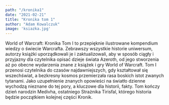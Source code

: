 ```yaml
---
path: "/kronika1"
date: "2021-02-21"
title: "Kronika tom 1"
author: "Adam Kowalczuk"
image: 'ksiazka.jpg'
---
```

World of Warcraft: Kronika Tom I to przepięknie ilustrowane kompendium wiedzy o świecie Warcrafta. Zebrawszy wszystkie historie uniwersum, autorzy książki uporządkowali je i zaktualizowali, aby w sposób ciągły i przyjazny dla czytelnika opisać dzieje świata Azeroth, od jego stworzenia aż po obecne wydarzenia znane z książek i gry World of Warcraft. Tom I przenosi czytelnika do czasów najdawniejszych, gdy kształtował się wszechświat, a bezkresny kosmos przemierzała rasa boskich istot zwanych tytanami. Jako uzupełnienie znanych opowieści na światło dzienne wychodzą nieznane do tej pory, a kluczowe dla historii, fakty. Tom kończy dzień narodzin Medivha, ostatniego Strażnika Tirisfal, którego historia będzie początkiem kolejnej części Kronik.
